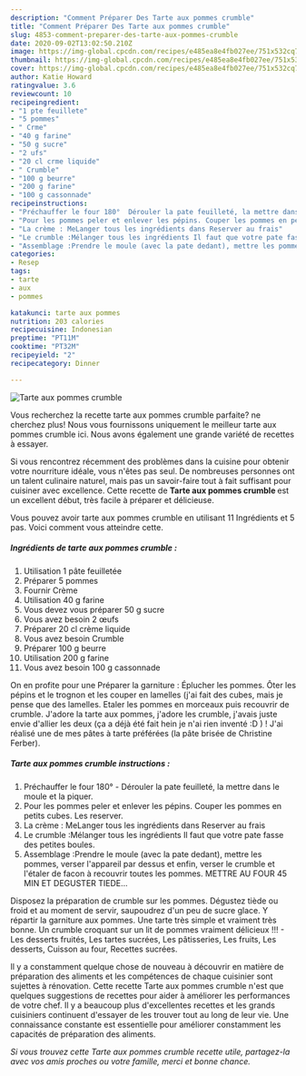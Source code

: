```yaml
---
description: "Comment Préparer Des Tarte aux pommes crumble"
title: "Comment Préparer Des Tarte aux pommes crumble"
slug: 4853-comment-preparer-des-tarte-aux-pommes-crumble
date: 2020-09-02T13:02:50.210Z
image: https://img-global.cpcdn.com/recipes/e485ea8e4fb027ee/751x532cq70/tarte-aux-pommes-crumble-photo-principale-de-la-recette.jpg
thumbnail: https://img-global.cpcdn.com/recipes/e485ea8e4fb027ee/751x532cq70/tarte-aux-pommes-crumble-photo-principale-de-la-recette.jpg
cover: https://img-global.cpcdn.com/recipes/e485ea8e4fb027ee/751x532cq70/tarte-aux-pommes-crumble-photo-principale-de-la-recette.jpg
author: Katie Howard
ratingvalue: 3.6
reviewcount: 10
recipeingredient:
- "1 pte feuillete"
- "5 pommes"
- " Crme"
- "40 g farine"
- "50 g sucre"
- "2 ufs"
- "20 cl crme liquide"
- " Crumble"
- "100 g beurre"
- "200 g farine"
- "100 g cassonnade"
recipeinstructions:
- "Préchauffer le four 180°  Dérouler la pate feuilleté, la mettre dans le moule et la piquer."
- "Pour les pommes peler et enlever les pépins. Couper les pommes en petits cubes. Les reserver."
- "La crème : MeLanger tous les ingrédients dans Reserver au frais"
- "Le crumble :Mélanger tous les ingrédients Il faut que votre pate fasse des petites boules."
- "Assemblage :Prendre le moule (avec la pate dedant), mettre les pommes, verser l&#39;appareil par dessus et enfin, verser le crumble et l&#39;étaler de facon à recouvrir toutes les pommes. METTRE AU FOUR 45 MIN ET DEGUSTER TIEDE..."
categories:
- Resep
tags:
- tarte
- aux
- pommes

katakunci: tarte aux pommes 
nutrition: 203 calories
recipecuisine: Indonesian
preptime: "PT11M"
cooktime: "PT32M"
recipeyield: "2"
recipecategory: Dinner

---
```



![Tarte aux pommes crumble](https://img-global.cpcdn.com/recipes/e485ea8e4fb027ee/751x532cq70/tarte-aux-pommes-crumble-photo-principale-de-la-recette.jpg)

Vous recherchez la recette tarte aux pommes crumble parfaite? ne cherchez plus! Nous vous fournissons uniquement le meilleur tarte aux pommes crumble ici. Nous avons également une grande variété de recettes à essayer.

Si vous rencontrez récemment des problèmes dans la cuisine pour obtenir votre nourriture idéale, vous n'êtes pas seul. De nombreuses personnes ont un talent culinaire naturel, mais pas un savoir-faire tout à fait suffisant pour cuisiner avec excellence. Cette recette de <strong> Tarte aux pommes crumble </strong> est un excellent début, très facile à préparer et délicieuse.

<!--inarticleads1-->

Vous pouvez avoir tarte aux pommes crumble en utilisant 11 Ingrédients et 5 pas. Voici comment vous atteindre cette.

##### Ingrédients de tarte aux pommes crumble :

1. Utilisation 1 pâte feuilletée
1. Préparer 5 pommes
1. Fournir  Crème
1. Utilisation 40 g farine
1. Vous devez vous préparer 50 g sucre
1. Vous avez besoin 2 œufs
1. Préparer 20 cl crème liquide
1. Vous avez besoin  Crumble
1. Préparer 100 g beurre
1. Utilisation 200 g farine
1. Vous avez besoin 100 g cassonnade


On en profite pour une Préparer la garniture : Éplucher les pommes. Ôter les pépins et le trognon et les couper en lamelles (j&#39;ai fait des cubes, mais je pense que des lamelles. Etaler les pommes en morceaux puis recouvrir de crumble. J&#39;adore la tarte aux pommes, j&#39;adore les crumble, j&#39;avais juste envie d&#39;allier les deux (ça a déjà été fait hein je n&#39;ai rien inventé :D ) ! J&#39;ai réalisé une de mes pâtes à tarte préférées (la pâte brisée de Christine Ferber). 

<!--inarticleads2-->

##### Tarte aux pommes crumble instructions :

1. Préchauffer le four 180°  - Dérouler la pate feuilleté, la mettre dans le moule et la piquer.
1. Pour les pommes peler et enlever les pépins. Couper les pommes en petits cubes. Les reserver.
1. La crème : MeLanger tous les ingrédients dans Reserver au frais
1. Le crumble :Mélanger tous les ingrédients Il faut que votre pate fasse des petites boules.
1. Assemblage :Prendre le moule (avec la pate dedant), mettre les pommes, verser l&#39;appareil par dessus et enfin, verser le crumble et l&#39;étaler de facon à recouvrir toutes les pommes. METTRE AU FOUR 45 MIN ET DEGUSTER TIEDE...


Disposez la préparation de crumble sur les pommes. Dégustez tiède ou froid et au moment de servir, saupoudrez d&#39;un peu de sucre glace. Y répartir la garniture aux pommes. Une tarte très simple et vraiment très bonne. Un crumble croquant sur un lit de pommes vraiment délicieux !!! - Les desserts fruités, Les tartes sucrées, Les pâtisseries, Les fruits, Les desserts, Cuisson au four, Recettes sucrées. 

<!--inarticleads1-->

<p>
Il y a constamment quelque chose de nouveau à découvrir en matière de préparation des aliments et les compétences de chaque cuisinier sont sujettes à rénovation. Cette recette Tarte aux pommes crumble n'est que quelques suggestions de recettes pour aider à améliorer les performances de votre chef. Il y a beaucoup plus d'excellentes recettes et les grands cuisiniers continuent d'essayer de les trouver tout au long de leur vie. Une connaissance constante est essentielle pour améliorer constamment les capacités de préparation des aliments.
</p>

<p>
<i>Si vous trouvez cette Tarte aux pommes crumble recette utile, partagez-la avec vos amis proches ou votre famille, merci et bonne chance.</i>
</p>
